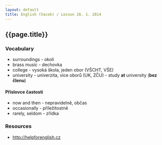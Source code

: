 ```yaml
---
layout: default
title: English (Vacek) / Lesson 26. 1. 2014
---
```


## {{page.title}}

<!--
### Notes
-->

### Vocabulary

* surroundings - okolí
* brass music - dechovka
* college - vysoká škola, jeden obor (VŠCHT, VŠE)
* university - univerzita, více oborů (UK, ZČU) - study __at__ university (__bez členu__)

#### Příslovce častosti

* now and then - nepravidelně, občas
* occasionally - příležitostně
* rarely, seldom - zřídka

<!--
### Home work
-->

### Resources

* <http://helpforenglish.cz>
